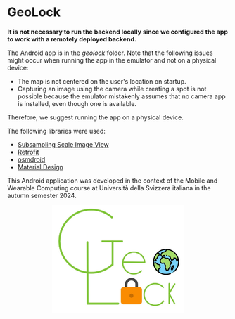 # GeoLock
**It is not necessary to run the backend locally since we configured the app to work with a remotely deployed backend.**

The Android app is in the *geolock* folder. Note that the following issues might occur when running the app in the emulator and not on a physical device:
- The map is not centered on the user's location on startup.
- Capturing an image using the camera while creating a spot is not possible because the emulator mistakenly assumes that no camera app is installed, even though one is available.

Therefore, we suggest running the app on a physical device.

The following libraries were used:
- [Subsampling Scale Image View](https://github.com/davemorrissey/subsampling-scale-image-view)
- [Retrofit](https://github.com/square/retrofit)
- [osmdroid](https://github.com/osmdroid/osmdroid)
- [Material Design](https://github.com/material-components/material-components-android)

This Android application was developed in the context of the Mobile and Wearable Computing course at Università della Svizzera italiana in the autumn semester 2024. 

<div style="text-align: center;">
    <img src="docs/geolock_logo.jpg" alt="GeoLock logo" width="300">
</div>

